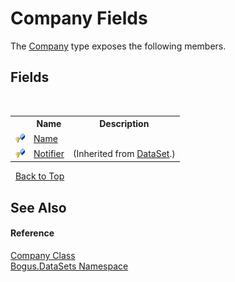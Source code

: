 # Company Fields
 

The <a href="T_Bogus_DataSets_Company">Company</a> type exposes the following members.


## Fields
&nbsp;<table><tr><th></th><th>Name</th><th>Description</th></tr><tr><td>![Protected field](media/protfield.gif "Protected field")</td><td><a href="F_Bogus_DataSets_Company_Name">Name</a></td><td /></tr><tr><td>![Protected field](media/protfield.gif "Protected field")</td><td><a href="F_Bogus_DataSet_Notifier">Notifier</a></td><td> (Inherited from <a href="T_Bogus_DataSet">DataSet</a>.)</td></tr></table>&nbsp;
<a href="#company-fields">Back to Top</a>

## See Also


#### Reference
<a href="T_Bogus_DataSets_Company">Company Class</a><br /><a href="N_Bogus_DataSets">Bogus.DataSets Namespace</a><br />
